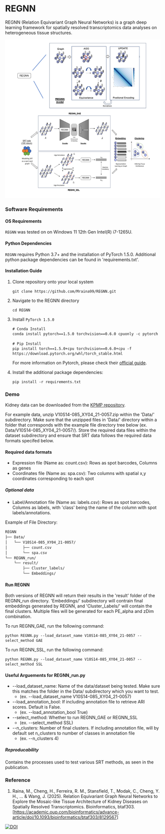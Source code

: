 # REGNN
REGNN (Relation Equivariant Graph Neural Networks) is a graph deep learning framework for spatially resolved transcriptomics data analyses on heterogeneous tissue structures. 

![Schema](REGNNSchema.png)

### Software Requirements

#### OS Requirements
``` REGNN ``` was tested on on Windows 11 12th Gen Intel(R) i7-1265U.

#### Python Dependencies
``` REGNN ``` requires Python 3.7+ and the installation of PyTorch 1.5.0. Additional python package dependencies can be found in 'requirements.txt'.

#### Installation Guide
1. Clone repository onto your local system
    ```
    git clone https://github.com/Mraina99/REGNN.git
    ```

2. Navigate to the REGNN directory
    ```
    cd REGNN
    ```

3. Install ```PyTorch 1.5.0``` 
    ```
    # Conda Install
    conda install pytorch==1.5.0 torchvision==0.6.0 cpuonly -c pytorch

    # Pip Install
    pip install torch==1.5.0+cpu torchvision==0.6.0+cpu -f https://download.pytorch.org/whl/torch_stable.html
    ```
    For more information on Pytorch, please check their [official guide](https://pytorch.org/get-started/previous-versions/#linux-and-windows-9).

4. Install the additional package dependencies:
    ```
    pip install -r requirements.txt
    ```

### Demo

Kidney data can be downloaded from the [KPMP repository](https://atlas.kpmp.org/repository/). 

For example data, unzip V10S14-085_XY04_21-0057.zip within the 'Data/' subdirectory. Make sure that the unzipped files in 'Data/' directory within a folder that corresponds with the example file directory tree below (ex. Data/V10S14-085_XY04_21-0057/). Store the required data files within the dataset subdirectory and ensure that SRT data follows the required data formats specifed below.

#### Required data formats
* Expression file (Name as: count.csv): Rows as spot barcodes, Columns as genes
* Coordinates file (Name as: spa.csv): Two columns with spatial x,y coordinates corresponding to each spot

##### Optional data
* Label/Annotation file (Name as: labels.csv): Rows as spot barcodes, Columns as labels, with 'class' being the name of the column with spot labels/annotations.

Example of File Directory:
```md
REGNN
├── Data/
│   └── V10S14-085_XY04_21-0057/
│       ├── count.csv
│       └── spa.csv
└── REGNN_run/
    └── result/
        ├── Cluster_labels/
        └── Embeddings/
```

#### Run REGNN
Both versions of REGNN will return their results in the 'result' folder of the REGNN_run directory. 'Embeddings/' subdirectory will contrain final embeddings generated by REGNN, and 'Cluster_Labels/' will contain the final clusters. Multiple files will be generated for each PE_alpha and zDim combination.

To run REGNN_GAE, run the following command:
```
python REGNN.py --load_dataset_name V10S14-085_XY04_21-0057 --select_method GAE
```

To run REGNN_SSL, run the following command:
```
python REGNN.py --load_dataset_name V10S14-085_XY04_21-0057 --select_method SSL
```

#### Useful Arguements for REGNN_run.py
* --load_dataset_name: Name of the data/dataset being tested. Make sure this matches the folder in the Data/ subdirectory which you want to test.
    * (ex. --load_dataset_name V10S14-085_XY04_21-0057)
* --load_annotation_bool: If including annotation file to retrieve ARI scores. Default is False. 
    * (ex.  --load_annotation_bool True)
* --select_method: Whether to run REGNN_GAE or REGNN_SSL
    * (ex. --select_method SSL)
* --n_clusters: Number of final clusters. If including annotation file, will by default set n_clusters to number of classes in annotation file
    * (ex. --n_clusters 4)

##### Reproducability
Contains the processes used to test various SRT methods, as seen in the publication.

### Reference
1. Raina, M., Cheng, H., Ferreira, R. M., Stansfield, T., Modak, C., Cheng, Y. H., ... & Wang, J. (2025). Relation Equivariant Graph Neural Networks to Explore the Mosaic-like Tissue Architecture of Kidney Diseases on Spatially Resolved Transcriptomics. Bioinformatics, btaf303. [https://academic.oup.com/bioinformatics/advance-article/doi/10.1093/bioinformatics/btaf303/8129567]

[![DOI](https://zenodo.org/badge/DOI/10.5281/zenodo.15268106.svg)](https://doi.org/10.5281/zenodo.15268106)

